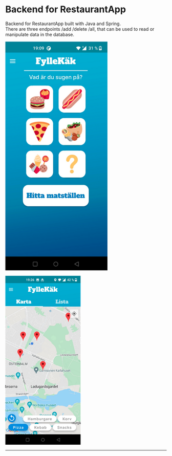 # Backend for RestaurantApp

Backend for RestaurantApp built with Java and Spring. <br>
There are three endpoints /add /delete /all, that can be used to read or manipulate data in the database. 

![img1](app0.PNG)

![img1](app2.PNG)


--------------

